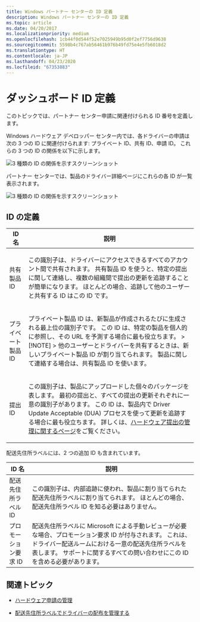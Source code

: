 ```yaml
---
title: Windows パートナー センターの ID 定義
description: Windows パートナー センターの ID 定義
ms.topic: article
ms.date: 04/20/2017
ms.localizationpriority: medium
ms.openlocfilehash: 1cb44f0d544f52e7025949b95d0f2ef7756d9638
ms.sourcegitcommit: 5598b4c767ab56461b976b49fd75e4e5fb6018d2
ms.translationtype: HT
ms.contentlocale: ja-JP
ms.lasthandoff: 04/23/2020
ms.locfileid: "67353883"
---
```

# <a name="dashboard-id-definitions"></a>ダッシュボード ID 定義

このトピックでは、パートナー センター申請に関連付けられる ID 番号を定義します。

Windows ハードウェア デベロッパー センター内では、各ドライバーの申請は次の 3 つの ID に関連付けられます: プライベート ID、共有 ID、申請 ID。 これらの 3 つの ID の関係を以下に示します。

![3 種類の ID の関係を示すスクリーンショット](images/id_relationship.png)

パートナー センターでは、製品のドライバー詳細ページにこれらの各 ID が一覧表示されます。

![3 種類の ID の関係を示すスクリーンショット](images/id_driver_details.png)

## <a name="id-definitions"></a>ID の定義

<table>
<thead>
<tr class="header">
<th>ID 名</th>
<th>説明</th>
</tr>
</thead>
<tbody>
<tr class="odd">
<td><p>共有製品 ID</p></td>
<td><p>この識別子は、ドライバーにアクセスできるすべてのアカウント間で共有されます。 共有製品 ID を使うと、特定の提出に関して連絡し、複数の組織間で提出の更新を追跡することが簡単になります。 ほとんどの場合、追跡して他のユーザーと共有する ID はこの ID です。</p></td>
</tr>
<tr class="even">
<td><p>プライベート製品 ID</p></td>
<td><p>プライベート製品 ID は、新製品が作成されるたびに生成される最上位の識別子です。 この ID は、特定の製品を個人的に参照し、その URL を予測する場合に最も役立ちます。
&gt; [!NOTE] &gt; 他のユーザーとドライバーを共有するときは、新しいプライベート製品 ID が割り当てられます。 製品に関して連絡する場合は、共有製品 ID を使います。
</p>
</td>
</tr>
<tr class="odd">
<td><p>提出 ID</p></td>
<td><p>この識別子は、製品にアップロードした個々のパッケージを表します。 最初の提出と、すべての提出の更新それぞれに一意の識別子があります。 この ID は、製品内で Driver Update Acceptable (DUA) プロセスを使って更新を追跡する場合に最も役立ちます。 詳しくは、<a href="https://docs.microsoft.com/windows-hardware/drivers/dashboard/manage-your-hardware-submissions" data-raw-source="[Manage your hardware submissions](https://docs.microsoft.com/windows-hardware/drivers/dashboard/manage-your-hardware-submissions)">ハードウェア提出の管理に関するページ</a>をご覧ください。 </p></td>
</tr>
</tbody>
</table>

配送先住所ラベルには、2 つの追加 ID も含まれています。

|ID 名 | 説明|
|--- | ---|
|配送先住所ラベル ID | この識別子は、内部追跡に使われ、製品に割り当てられた配送先住所ラベルに割り当てられます。 ほとんどの場合、配送先住所ラベル ID を知る必要はありません。|
|プロモーション要求 ID | 配送先住所ラベルに Microsoft による手動レビューが必要な場合、プロモーション要求 ID が付与されます。 これは、ドライバー配送ルームにおける一意の配送先住所ラベルを表します。 サポートに関するすべての問い合わせにこの ID を含める必要があります。|

## <a name="related-topics"></a>関連トピック

* [ハードウェア申請の管理](https://docs.microsoft.com/windows-hardware/drivers/dashboard/manage-your-hardware-submissions)

* [配送先住所ラベルでドライバーの配布を管理する](https://docs.microsoft.com/windows-hardware/drivers/dashboard/manage-driver-distribution-by-submission)
